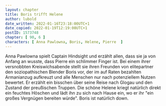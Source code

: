 ```yaml
---
layout: chapter
title: Boris trifft Helene
author: lubold
date_written: 2022-01-16T23:18:00UTC+1
date_copied: 2022-01-19T12:19:00UTC+1
postID: 1573748
chapter: [ 90, 6 ]
characters: [ Anna Pawlowna, Boris, Helene, Pierre  ]
---
```

Anna Pawlowna spielt Captain Hindsight und erzählt allen, dass sie ja von Anfang an wusste, dass Pierre ein schlimmer Finger ist. Bei einem ihrer versnobbten Kreiswichsabende stellt sie ihren Freunden von elitepartner den soziopathischen Blender Boris vor, der im auf Raten bezahlten Armanianzug aufkreuzt und alle Menschen nur nach potenziellem Nutzen bewertet. Er erzählt ein bisschen über seine Reise nach Glogau und den Zustand der preußischen Truppen. Die schöne Helene kriegt natürlich direkt ein feuchtes Höschen und lädt ihn zu sich nach Hause ein, wo er ihr "ein großes Vergnügen bereiten würde". Boris ist natürlich down.